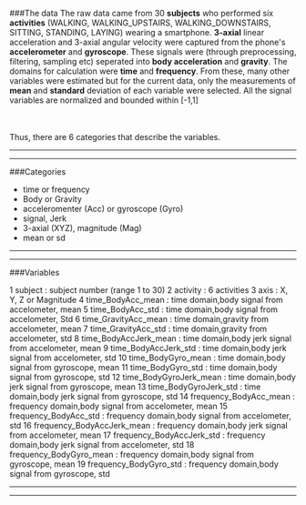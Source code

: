 ###The data
The raw data came from 30 **subjects** who performed six **activities**
(WALKING, WALKING_UPSTAIRS, WALKING_DOWNSTAIRS, SITTING, STANDING, LAYING) wearing a smartphone.
**3-axial** linear acceleration and 3-axial angular velocity were captured from the phone's **accelerometer** and **gyroscope**.
These signals were (through preprocessing, filtering, sampling etc) seperated into **body acceleration** and **gravity**.
The domains for calculation were **time** and **frequency**. From these, many other variables were estimated but for the current data, only the measurements of **mean** and **standard** deviation of each variable were selected. All the signal variables are normalized and bounded within [-1,1]

<br><br>
Thus, there are 6 categories that describe the variables.

--------------------------------------------
--------------------------------------------  
###Categories

* time or frequency
* Body or Gravity
* acceleromenter (Acc) or gyroscope (Gyro)
* signal, Jerk
* 3-axial (XYZ), magnitude (Mag)
* mean or sd

--------------------------------------------
--------------------------------------------  


###Variables  

1	subject				: subject number (range 1 to 30)
2	activity			: 6 activities
3	axis				: X, Y, Z or Magnitude
4	time_BodyAcc_mean		: time domain,body signal from accelometer, mean
5	time_BodyAcc_std		: time domain,body signal from accelometer, Std
6	time_GravityAcc_mean		: time domain,gravity from accelometer, mean
7	time_GravityAcc_std		: time domain,gravity from accelometer, std
8	time_BodyAccJerk_mean		: time domain,body jerk signal from accelometer, mean
9	time_BodyAccJerk_std		: time domain,body jerk signal from accelometer, std
10	time_BodyGyro_mean		: time domain,body signal from gyroscope, mean
11	time_BodyGyro_std		: time domain,body signal from gyroscope, std
12	time_BodyGyroJerk_mean		: time domain,body jerk signal from gyroscope, mean
13	time_BodyGyroJerk_std		: time domain,body jerk signal from gyroscope, std
14	frequency_BodyAcc_mean		: frequency domain,body signal from accelometer, mean
15	frequency_BodyAcc_std		: frequency domain,body signal from accelometer, std
16	frequency_BodyAccJerk_mean	: frequency domain,body jerk signal from accelometer, mean
17	frequency_BodyAccJerk_std	: frequency domain,body jerk signal from accelometer, std
18	frequency_BodyGyro_mean		: frequency domain,body signal from gyroscope, mean
19	frequency_BodyGyro_std		: frequency domain,body signal from gyroscope, std  

--------------------------------------------
--------------------------------------------  

